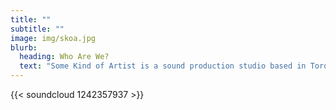 ```yaml
---
title: ""
subtitle: ""
image: img/skoa.jpg
blurb:
  heading: Who Are We?
  text: "Some Kind of Artist is a sound production studio based in Toronto. "
---
```

{{< soundcloud 1242357937 >}}